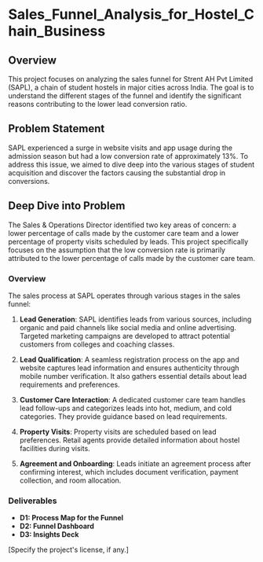 # Sales_Funnel_Analysis_for_Hostel_Chain_Business
## Overview
This project focuses on analyzing the sales funnel for Strent AH Pvt Limited (SAPL), a chain of student hostels in major cities across India. The goal is to understand the different stages of the funnel and identify the significant reasons contributing to the lower lead conversion ratio.

## Problem Statement
SAPL experienced a surge in website visits and app usage during the admission season but had a low conversion rate of approximately 13%. To address this issue, we aimed to dive deep into the various stages of student acquisition and discover the factors causing the substantial drop in conversions.

## Deep Dive into Problem
The Sales & Operations Director identified two key areas of concern: a lower percentage of calls made by the customer care team and a lower percentage of property visits scheduled by leads. This project specifically focuses on the assumption that the low conversion rate is primarily attributed to the lower percentage of calls made by the customer care team.

### Overview
The sales process at SAPL operates through various stages in the sales funnel:

1. **Lead Generation**: SAPL identifies leads from various sources, including organic and paid channels like social media and online advertising. Targeted marketing campaigns are developed to attract potential customers from colleges and coaching classes.

2. **Lead Qualification**: A seamless registration process on the app and website captures lead information and ensures authenticity through mobile number verification. It also gathers essential details about lead requirements and preferences.

3. **Customer Care Interaction**: A dedicated customer care team handles lead follow-ups and categorizes leads into hot, medium, and cold categories. They provide guidance based on lead requirements.

4. **Property Visits**: Property visits are scheduled based on lead preferences. Retail agents provide detailed information about hostel facilities during visits.

5. **Agreement and Onboarding**: Leads initiate an agreement process after confirming interest, which includes document verification, payment collection, and room allocation.

### Deliverables
- **D1: Process Map for the Funnel**
- **D2: Funnel Dashboard**
- **D3: Insights Deck**



[Specify the project's license, if any.]

